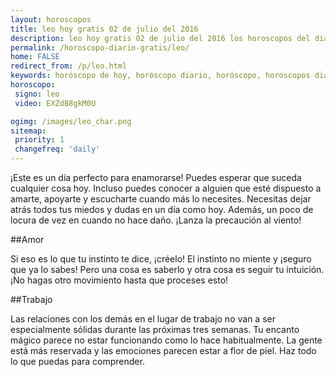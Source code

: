 ```yaml
---
layout: horoscopos
title: leo hoy gratis 02 de julio del 2016 
description: leo hoy gratis 02 de julio del 2016 los horoscopos del dia, amor, trabajo, vida personal. Todas las predicciones para leo gratis. Ahora Tambien podes consultar el Oraculo SI o NO http://horoscopo-del-dia.com/oraculo-si-no/ 
permalink: /horoscopo-diario-gratis/leo/
home: FALSE
redirect_from: /p/leo.html
keywords: horóscopo de hoy, horóscopo diario, horóscopo, horoscopos diarios gratis del dia de hoy, horóscopo diario gratis,horóscopo 2016, horóscopo esperanza gracia, horoscopo leo hoy, horoscop, horóscopos gratis, horoscopo leo, horoscopo leo 2016, Tarot, Astrologia, Zodíaco, leo, horoscopo gratis
horoscopo:
 signo: leo
 video: EXZdB8gkM0U

ogimg: /images/leo_char.png
sitemap:
 priority: 1
 changefreq: 'daily'
---
```



¡Este es un día perfecto para enamorarse! Puedes esperar que suceda cualquier cosa hoy. Incluso puedes conocer a alguien que esté dispuesto a amarte, apoyarte y escucharte cuando más lo necesites. Necesitas dejar atrás todos tus miedos y dudas en un día como hoy. Además, un poco de locura de vez en cuando no hace daño. ¡Lanza la precaución al viento!

##Amor

Si eso es lo que tu instinto te dice, ¡créelo! El instinto no miente y ¡seguro que ya lo sabes! Pero una cosa es saberlo y otra cosa es seguir tu intuición. ¡No hagas otro movimiento hasta que proceses esto!

##Trabajo

Las relaciones con los demás en el lugar de trabajo no van a ser especialmente sólidas durante las próximas tres semanas. Tu encanto mágico parece no estar funcionando como lo hace habitualmente. La gente está más reservada y las emociones parecen estar a flor de piel. Haz todo lo que puedas para comprender.